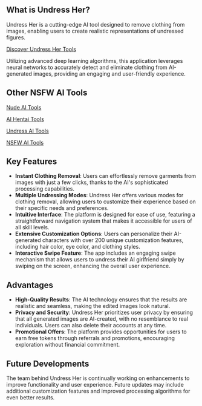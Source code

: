## What is Undress Her?

Undress Her is a cutting-edge AI tool designed to remove clothing from images, enabling users to create realistic representations of undressed figures. 

[Discover Undress Her Tools](https://undress-ai.link/)

Utilizing advanced deep learning algorithms, this application leverages neural networks to accurately detect and eliminate clothing from AI-generated images, providing an engaging and user-friendly experience.

## Other NSFW AI Tools

[Nude AI Tools](https://nude-ai.link/)

[AI Hentai Tools](https://ai-hentai.link/)

[Undress AI Tools](https://undress-ai.link/)

[NSFW AI Tools](https://nsfw-ai.directory/)

## Key Features

- **Instant Clothing Removal**: Users can effortlessly remove garments from images with just a few clicks, thanks to the AI's sophisticated processing capabilities.
- **Multiple Undressing Modes**: Undress Her offers various modes for clothing removal, allowing users to customize their experience based on their specific needs and preferences.
- **Intuitive Interface**: The platform is designed for ease of use, featuring a straightforward navigation system that makes it accessible for users of all skill levels.
- **Extensive Customization Options**: Users can personalize their AI-generated characters with over 200 unique customization features, including hair color, eye color, and clothing styles.
- **Interactive Swipe Feature**: The app includes an engaging swipe mechanism that allows users to undress their AI girlfriend simply by swiping on the screen, enhancing the overall user experience.

## Advantages

- **High-Quality Results**: The AI technology ensures that the results are realistic and seamless, making the edited images look natural.
- **Privacy and Security**: Undress Her prioritizes user privacy by ensuring that all generated images are AI-created, with no resemblance to real individuals. Users can also delete their accounts at any time.
- **Promotional Offers**: The platform provides opportunities for users to earn free tokens through referrals and promotions, encouraging exploration without financial commitment.

## Future Developments

The team behind Undress Her is continually working on enhancements to improve functionality and user experience. Future updates may include additional customization features and improved processing algorithms for even better results.
